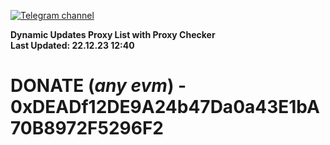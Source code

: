 [![Telegram channel](https://img.shields.io/endpoint?url=https://runkit.io/damiankrawczyk/telegram-badge/branches/master?url=https://t.me/n4z4v0d)](https://t.me/n4z4v0d) 

**Dynamic Updates Proxy List with Proxy Checker**  
**Last Updated: 22.12.23 12:40**

# DONATE (_any evm_) - 0xDEADf12DE9A24b47Da0a43E1bA70B8972F5296F2
